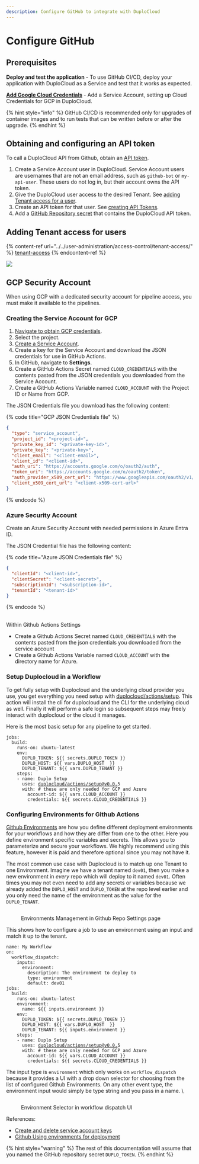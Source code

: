 ```yaml
---
description: Configure GitHub to integrate with DuploCloud
---
```


# Configure GitHub

## Prerequisites

**Deploy and test the application** - To use GitHub CI/CD, deploy your application with DuploCloud as a Service and test that it works as expected.

[**Add Google Cloud Credentials**](../../gcp/gcp-services/cloud-credentials.md) - Add a Service Account, setting up Cloud Credentials for GCP in DuploCloud.

{% hint style="info" %}
GitHub CI/CD is recommended only for upgrades of container images and to run tests that can be written before or after the upgrade.
{% endhint %}

## Obtaining and configuring an API token

To call a DuploCloud API from Github, obtain an [API token](../../user-administration/access-control/api-tokens.md).

1. Create a Service Account user in DuploCloud. Service Account users are usernames that are not an email address, such as `github-bot` or `my-api-user`. These users do not log in, but their account owns the API token.
2. Give the DuploCloud user access to the desired Tenant. See [adding Tenant access for a user](../../user-administration/access-control/tenant-access/#adding-tenant-access-for-a-user).
3. Create an API token for that user. See [creating API Tokens](../../user-administration/access-control/api-tokens.md).
4. Add a [GitHub Repository secret](https://docs.github.com/en/actions/security-guides/using-secrets-in-github-actions) that contains the DuploCloud API token.

## Adding Tenant access for users

{% content-ref url="../../user-administration/access-control/tenant-access/" %}
[tenant-access](../../user-administration/access-control/tenant-access/)
{% endcontent-ref %}

![](<../../.gitbook/assets/Screen Shot 2022-02-24 at 2.32.57 PM.png>)

## GCP Security Account

When using GCP with a dedicated security account for pipeline access, you must make it available to the pipelines.&#x20;

### Creating the Service Account for GCP

1. [Navigate to obtain GCP credentials](https://console.cloud.google.com/apis/credentials).
2. Select the project.
3. [Create a Service Account](https://cloud.google.com/iam/docs/service-accounts-create).
4. Create a key for the Service Account and download the JSON credentials for use in GitHub Actions.
5. In GitHub, navigate to **Settings**.
6. Create a GitHub Actions Secret named `CLOUD_CREDENTIALS` with the contents pasted from the JSON credentials you downloaded from the Service Account.
7. Create a GitHub Actions Variable named `CLOUD_ACCOUNT` with the Project ID or Name from GCP.&#x20;

The JSON Credentials file you download has the following content:&#x20;

{% code title="GCP JSON Credentials file" %}
```json
{
  "type": "service_account",
  "project_id": "<project-id>",
  "private_key_id": "<private-key-id>",
  "private_key": "<private-key>",
  "client_email": "<client-email>",
  "client_id": "<client-id>",
  "auth_uri": "https://accounts.google.com/o/oauth2/auth",
  "token_uri": "https://accounts.google.com/o/oauth2/token",
  "auth_provider_x509_cert_url": "https://www.googleapis.com/oauth2/v1/certs",
  "client_x509_cert_url": "<client-x509-cert-url>"
}
```
{% endcode %}

### Azure Security Account

Create an Azure Security Account with needed permissions in Azure Entra ID.&#x20;

The JSON Credential file has the following content:&#x20;

{% code title="Azure JSON Credentials file" %}
```json
{
  "clientId": "<client-id>",
  "clientSecret": "<client-secret>",
  "subscriptionId": "<subscription-id>",
  "tenantId": "<tenant-id>"
}
```
{% endcode %}

\
Within Github Actions Settings

* Create a Github Actions Secret named `CLOUD_CREDENTIALS` with the contents pasted from the json credentials you downloaded from the service account
* Create a Github Actions Variable named `CLOUD_ACCOUNT` with the directory name for Azure.&#x20;

### Setup Duplocloud in a Workflow

To get fully setup with Duplocloud and the underlying cloud provider you use, you get everything you need setup with [duplocloud/actions/setup](https://github.com/duplocloud/actions/tree/main/setup). This action will install the cli for duplocloud and the CLI for the underlying cloud as well. Finally it will perform a safe login so subsequent steps may freely interact with duplocloud or the cloud it manages.&#x20;

Here is the most basic setup for any pipeline to get started.&#x20;

<pre class="language-yaml"><code class="lang-yaml">jobs:
  build:
    runs-on: ubuntu-latest
    env:
      DUPLO_TOKEN: ${{ secrets.DUPLO_TOKEN }}
      DUPLO_HOST: ${{ vars.DUPLO_HOST  }}
      DUPLO_TENANT: ${{ vars.DUPLO_TENANT }}
    steps:
    - name: Duplo Setup
      uses: <a data-footnote-ref href="#user-content-fn-1">duplocloud/actions/setup@v0.0.</a>5
      with: # these are only needed for GCP and Azure
        account-id: ${{ vars.CLOUD_ACCOUNT }}
        credentials: ${{ secrets.CLOUD_CREDENTIALS }}
</code></pre>

### Configuring Environments for Github Actions

[Github Environments](https://docs.github.com/en/actions/deployment/targeting-different-environments/using-environments-for-deployment) are how you define different deployment environments for your workflows and how they are differ from one to the other. Here you define environment specific variables and secrets. This allows you to parameterize and secure your workflows.  We highly recommend using this feature, however it is paid and therefore optional since you may not have it.&#x20;

The most common use case with Duplocloud is to match up one Tenant to one Environment. Imagine we have a tenant named `dev01`, then you make a new environment in _every_ repo which will deploy to it named `dev01`. Often times you may not even need to add any secrets or variables because we already added the `DUPLO_HOST` and `DUPLO_TOKEN` at the repo level earlier and you only need the name of the environment as the value for the `DUPLO_TENANT`.&#x20;

<figure><img src="../../.gitbook/assets/Screenshot 2024-04-01 at 3.46.14 PM.png" alt=""><figcaption><p>Environments Management in Github Repo Settings page</p></figcaption></figure>

This shows how to configure a job to use an environment using an input and match it up to the tenant.&#x20;

<pre class="language-yaml"><code class="lang-yaml">name: My Workflow
on: 
  workflow_dispatch:
    inputs:
      environment:
        description: The environment to deploy to
        type: environment
        default: dev01
jobs:
  build:
    runs-on: ubuntu-latest
    environment:
      name: ${{ inputs.environment }}
    env:
      DUPLO_TOKEN: ${{ secrets.DUPLO_TOKEN }}
      DUPLO_HOST: ${{ vars.DUPLO_HOST  }}
      DUPLO_TENANT: ${{ inputs.environment }}
    steps:
    - name: Duplo Setup
      uses: <a data-footnote-ref href="#user-content-fn-2">duplocloud/actions/setup@v0.0.</a>5
      with: # these are only needed for GCP and Azure
        account-id: ${{ vars.CLOUD_ACCOUNT }}
        credentials: ${{ secrets.CLOUD_CREDENTIALS }}
</code></pre>

The input type is `environment` which only works on `workflow_dispatch` because it provides a UI with a drop down selector for choosing from the list of configured Github Environments.  On any other event type, the environment input would simply be type string and you pass in a name. \


<figure><img src="../../.gitbook/assets/Screenshot 2024-04-01 at 3.36.56 PM (1).png" alt=""><figcaption><p>Environment Selector in workflow dispatch UI</p></figcaption></figure>

References:

* [Create and delete service account keys](https://cloud.google.com/iam/docs/keys-create-delete)
* [Github Using environments for deployment](https://docs.github.com/en/actions/deployment/targeting-different-environments/using-environments-for-deployment)



{% hint style="warning" %}
The rest of this documentation will assume that you named the GitHub repository secret `DUPLO_TOKEN`.
{% endhint %}

[^1]: [https://github.com/duplocloud/actions/tree/main/setup](https://github.com/duplocloud/actions/tree/main/setup)

[^2]: [https://github.com/duplocloud/actions/tree/main/setup](https://github.com/duplocloud/actions/tree/main/setup)
